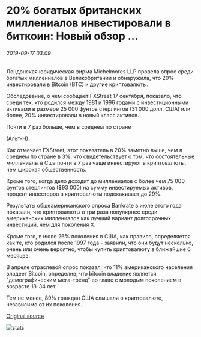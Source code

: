 # 20% богатых британских миллениалов инвестировали в биткоин: Новый обзор ...

###### 2019-09-17 03:09

Лондонская юридическая фирма Michelmores LLP провела опрос среди богатых миллениалов в Великобритании и обнаружила, что 20% инвестировали в Bitcoin (BTC) и другие криптовалюты.

Обследование, о чем сообщает FXStreet 17 сентября, показало, что среди тех, кто родился между 1981 и 1996 годами с инвестиционными активами в размере 25 000 фунтов стерлингов (31 000 долл. США) или более, 20% инвестировали в новый класс активов.

Почти в 7 раз больше, чем в среднем по стране

(Альт-Н)

Как отмечает FXStreet, этот показатель в 20% заметно выше, чем в среднем по стране в 3%, что свидетельствует о том, что состоятельные миллениалы в Сша почти в 7 раз чаще инвестируют в криптовалюты, чем широкая общественность.

Кроме того, когда дело доходит до миллениалов с более чем 75 000 фунтов стерлингов ($93 000) на сумму инвестируемых активов, процент инвесторов в криптовалюты подскакивает до 29%.

Результаты общеамериканского опроса Bankrate в июле этого года показали, что криптовалюты в три раза популярнее среди американских миллениалов как лучший вариант долгосрочных инвестиций, чем для поколения X.

Кроме того, в июле 26% поколения в США, как правило, определяется как те, кто родился после 1997 года - заявили, что они будут несколько, очень или очень вероятно, чтобы купить криптовалюту в ближайшие 6 месяцев.

В апреле отраслевой опрос показал, что 11% американского населения владеет Bitcoin, определив, что bitcoin владение является "демографическим мега-тренд" во главе с молодым поколением в возрасте 18-34 лет.

Тем не менее, 89% граждан США слышали о криптовалюте, независимо от их поколения.

[Original source](https://cointelegraph.com/news/20-of-affluent-uk-millennials-have-invested-in-bitcoin-new-survey)

![stats](https://c.statcounter.com/11760860/0/a89fa40b/1/ "stats")
